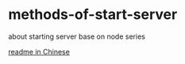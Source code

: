 # methods-of-start-server
about starting server base on node series

[readme in Chinese](./README_CN.md)
